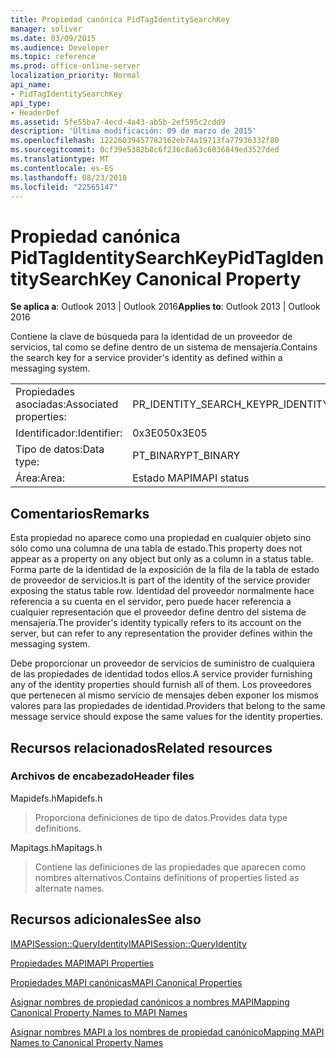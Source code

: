 ```yaml
---
title: Propiedad canónica PidTagIdentitySearchKey
manager: soliver
ms.date: 03/09/2015
ms.audience: Developer
ms.topic: reference
ms.prod: office-online-server
localization_priority: Normal
api_name:
- PidTagIdentitySearchKey
api_type:
- HeaderDef
ms.assetid: 5fe55ba7-4ecd-4a43-ab5b-2ef595c2cdd9
description: 'Última modificación: 09 de marzo de 2015'
ms.openlocfilehash: 12226039457782162eb74a19713fa77936332f80
ms.sourcegitcommit: 0cf39e5382b8c6f236c8a63c6036849ed3527ded
ms.translationtype: MT
ms.contentlocale: es-ES
ms.lasthandoff: 08/23/2018
ms.locfileid: "22565147"
---
```

# <a name="pidtagidentitysearchkey-canonical-property"></a><span data-ttu-id="ccc6e-103">Propiedad canónica PidTagIdentitySearchKey</span><span class="sxs-lookup"><span data-stu-id="ccc6e-103">PidTagIdentitySearchKey Canonical Property</span></span>

  
  
<span data-ttu-id="ccc6e-104">**Se aplica a**: Outlook 2013 | Outlook 2016</span><span class="sxs-lookup"><span data-stu-id="ccc6e-104">**Applies to**: Outlook 2013 | Outlook 2016</span></span> 
  
<span data-ttu-id="ccc6e-105">Contiene la clave de búsqueda para la identidad de un proveedor de servicios, tal como se define dentro de un sistema de mensajería.</span><span class="sxs-lookup"><span data-stu-id="ccc6e-105">Contains the search key for a service provider's identity as defined within a messaging system.</span></span> 
  
|||
|:-----|:-----|
|<span data-ttu-id="ccc6e-106">Propiedades asociadas:</span><span class="sxs-lookup"><span data-stu-id="ccc6e-106">Associated properties:</span></span>  <br/> |<span data-ttu-id="ccc6e-107">PR_IDENTITY_SEARCH_KEY</span><span class="sxs-lookup"><span data-stu-id="ccc6e-107">PR_IDENTITY_SEARCH_KEY</span></span>  <br/> |
|<span data-ttu-id="ccc6e-108">Identificador:</span><span class="sxs-lookup"><span data-stu-id="ccc6e-108">Identifier:</span></span>  <br/> |<span data-ttu-id="ccc6e-109">0x3E05</span><span class="sxs-lookup"><span data-stu-id="ccc6e-109">0x3E05</span></span>  <br/> |
|<span data-ttu-id="ccc6e-110">Tipo de datos:</span><span class="sxs-lookup"><span data-stu-id="ccc6e-110">Data type:</span></span>  <br/> |<span data-ttu-id="ccc6e-111">PT_BINARY</span><span class="sxs-lookup"><span data-stu-id="ccc6e-111">PT_BINARY</span></span>  <br/> |
|<span data-ttu-id="ccc6e-112">Área:</span><span class="sxs-lookup"><span data-stu-id="ccc6e-112">Area:</span></span>  <br/> |<span data-ttu-id="ccc6e-113">Estado MAPI</span><span class="sxs-lookup"><span data-stu-id="ccc6e-113">MAPI status</span></span>  <br/> |
   
## <a name="remarks"></a><span data-ttu-id="ccc6e-114">Comentarios</span><span class="sxs-lookup"><span data-stu-id="ccc6e-114">Remarks</span></span>

<span data-ttu-id="ccc6e-115">Esta propiedad no aparece como una propiedad en cualquier objeto sino sólo como una columna de una tabla de estado.</span><span class="sxs-lookup"><span data-stu-id="ccc6e-115">This property does not appear as a property on any object but only as a column in a status table.</span></span> <span data-ttu-id="ccc6e-116">Forma parte de la identidad de la exposición de la fila de la tabla de estado de proveedor de servicios.</span><span class="sxs-lookup"><span data-stu-id="ccc6e-116">It is part of the identity of the service provider exposing the status table row.</span></span> <span data-ttu-id="ccc6e-117">Identidad del proveedor normalmente hace referencia a su cuenta en el servidor, pero puede hacer referencia a cualquier representación que el proveedor define dentro del sistema de mensajería.</span><span class="sxs-lookup"><span data-stu-id="ccc6e-117">The provider's identity typically refers to its account on the server, but can refer to any representation the provider defines within the messaging system.</span></span> 
  
<span data-ttu-id="ccc6e-118">Debe proporcionar un proveedor de servicios de suministro de cualquiera de las propiedades de identidad todos ellos.</span><span class="sxs-lookup"><span data-stu-id="ccc6e-118">A service provider furnishing any of the identity properties should furnish all of them.</span></span> <span data-ttu-id="ccc6e-119">Los proveedores que pertenecen al mismo servicio de mensajes deben exponer los mismos valores para las propiedades de identidad.</span><span class="sxs-lookup"><span data-stu-id="ccc6e-119">Providers that belong to the same message service should expose the same values for the identity properties.</span></span> 
  
## <a name="related-resources"></a><span data-ttu-id="ccc6e-120">Recursos relacionados</span><span class="sxs-lookup"><span data-stu-id="ccc6e-120">Related resources</span></span>

### <a name="header-files"></a><span data-ttu-id="ccc6e-121">Archivos de encabezado</span><span class="sxs-lookup"><span data-stu-id="ccc6e-121">Header files</span></span>

<span data-ttu-id="ccc6e-122">Mapidefs.h</span><span class="sxs-lookup"><span data-stu-id="ccc6e-122">Mapidefs.h</span></span>
  
> <span data-ttu-id="ccc6e-123">Proporciona definiciones de tipo de datos.</span><span class="sxs-lookup"><span data-stu-id="ccc6e-123">Provides data type definitions.</span></span>
    
<span data-ttu-id="ccc6e-124">Mapitags.h</span><span class="sxs-lookup"><span data-stu-id="ccc6e-124">Mapitags.h</span></span>
  
> <span data-ttu-id="ccc6e-125">Contiene las definiciones de las propiedades que aparecen como nombres alternativos.</span><span class="sxs-lookup"><span data-stu-id="ccc6e-125">Contains definitions of properties listed as alternate names.</span></span>
    
## <a name="see-also"></a><span data-ttu-id="ccc6e-126">Recursos adicionales</span><span class="sxs-lookup"><span data-stu-id="ccc6e-126">See also</span></span>



[<span data-ttu-id="ccc6e-127">IMAPISession::QueryIdentity</span><span class="sxs-lookup"><span data-stu-id="ccc6e-127">IMAPISession::QueryIdentity</span></span>](imapisession-queryidentity.md)


[<span data-ttu-id="ccc6e-128">Propiedades MAPI</span><span class="sxs-lookup"><span data-stu-id="ccc6e-128">MAPI Properties</span></span>](mapi-properties.md)
  
[<span data-ttu-id="ccc6e-129">Propiedades MAPI canónicas</span><span class="sxs-lookup"><span data-stu-id="ccc6e-129">MAPI Canonical Properties</span></span>](mapi-canonical-properties.md)
  
[<span data-ttu-id="ccc6e-130">Asignar nombres de propiedad canónicos a nombres MAPI</span><span class="sxs-lookup"><span data-stu-id="ccc6e-130">Mapping Canonical Property Names to MAPI Names</span></span>](mapping-canonical-property-names-to-mapi-names.md)
  
[<span data-ttu-id="ccc6e-131">Asignar nombres MAPI a los nombres de propiedad canónico</span><span class="sxs-lookup"><span data-stu-id="ccc6e-131">Mapping MAPI Names to Canonical Property Names</span></span>](mapping-mapi-names-to-canonical-property-names.md)

